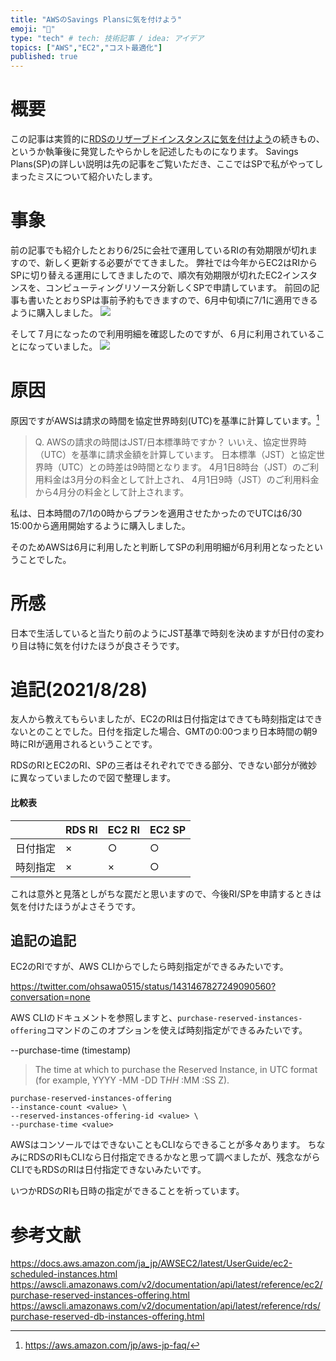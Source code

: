 ```yaml
---
title: "AWSのSavings Plansに気を付けよう"
emoji: "🐁"
type: "tech" # tech: 技術記事 / idea: アイデア
topics: ["AWS","EC2","コスト最適化"]
published: true
---
```

# 概要
この記事は実質的に[RDSのリザーブドインスタンスに気を付けよう](https://zenn.dev/yuta28/articles/rds-attention)の続きもの、というか執筆後に発覚したやらかしを記述したものになります。
Savings Plans(SP)の詳しい説明は先の記事をご覧いただき、ここではSPで私がやってしまったミスについて紹介いたします。

# 事象
前の記事でも紹介したとおり6/25に会社で運用しているRIの有効期限が切れますので、新しく更新する必要がでてきました。
弊社では今年からEC2はRIからSPに切り替える運用にしてきましたので、順次有効期限が切れたEC2インスタンスを、コンピューティングリソース分新しくSPで申請しています。
前回の記事も書いたとおりSPは事前予約もできますので、6月中旬頃に7/1に適用できるように購入しました。
![](https://storage.googleapis.com/zenn-user-upload/8164da74ee389aaa8bd9e4ec.png)

そして７月になったので利用明細を確認したのですが、６月に利用されていることになっていました。
![](https://storage.googleapis.com/zenn-user-upload/67af7b07bb814aea2371e6b6.png)

# 原因
原因ですがAWSは請求の時間を協定世界時刻(UTC)を基準に計算しています。[^1]
> Q. AWSの請求の時間はJST/日本標準時ですか？
> いいえ、協定世界時（UTC）を基準に請求金額を計算しています。
> 日本標準（JST）と協定世界時（UTC）との時差は9時間となります。
> 4月1日8時台（JST）のご利用料金は3月分の料金として計上され、
> 4月1日9時（JST）のご利用料金から4月分の料金として計上されます。

[^1]: https://aws.amazon.com/jp/aws-jp-faq/

私は、日本時間の7/1の0時からプランを適用させたかったのでUTCは6/30 15:00から適用開始するように購入しました。

そのためAWSは6月に利用したと判断してSPの利用明細が6月利用となったということでした。

# 所感
日本で生活していると当たり前のようにJST基準で時刻を決めますが日付の変わり目は特に気を付けたほうが良さそうです。

# 追記(2021/8/28)
友人から教えてもらいましたが、EC2のRIは日付指定はできても時刻指定はできないとのことでした。日付を指定した場合、GMTの0:00つまり日本時間の朝9時にRIが適用されるということです。

RDSのRIとEC2のRI、SPの三者はそれぞれでできる部分、できない部分が微妙に異なっていましたので図で整理します。

#### 比較表

| | RDS RI | EC2 RI | EC2 SP |
| --| -- |  -- | --|
| 日付指定 | × | ○ | ○ |
| 時刻指定 | × | × | ○|

これは意外と見落としがちな罠だと思いますので、今後RI/SPを申請するときは気を付けたほうがよさそうです。

## 追記の追記
EC2のRIですが、AWS CLIからでしたら時刻指定ができるみたいです。

https://twitter.com/ohsawa0515/status/1431467827249090560?conversation=none

AWS CLIのドキュメントを参照しますと、`purchase-reserved-instances-offering`コマンドのこのオプションを使えば時刻指定ができるみたいです。

--purchase-time (timestamp)
> The time at which to purchase the Reserved Instance, in UTC format (for example, YYYY -MM -DD T*HH* :MM :SS Z).

```
purchase-reserved-instances-offering
--instance-count <value> \
--reserved-instances-offering-id <value> \
--purchase-time <value>
```

AWSはコンソールではできないこともCLIならできることが多々あります。
ちなみにRDSのRIもCLIなら日付指定できるかなと思って調べましたが、残念ながらCLIでもRDSのRIは日付指定できないみたいです。

いつかRDSのRIも日時の指定ができることを祈っています。
# 参考文献
https://docs.aws.amazon.com/ja_jp/AWSEC2/latest/UserGuide/ec2-scheduled-instances.html
https://awscli.amazonaws.com/v2/documentation/api/latest/reference/ec2/purchase-reserved-instances-offering.html
https://awscli.amazonaws.com/v2/documentation/api/latest/reference/rds/purchase-reserved-db-instances-offering.html